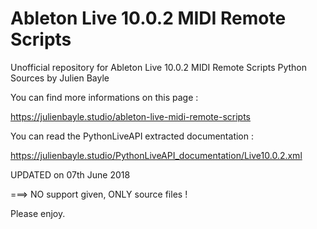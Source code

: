 # Ableton Live 10.0.2 MIDI Remote Scripts
Unofficial repository for Ableton Live 10.0.2 MIDI Remote Scripts Python Sources by Julien Bayle

You can find more informations on this page :

https://julienbayle.studio/ableton-live-midi-remote-scripts


You can read the PythonLiveAPI extracted documentation :

https://julienbayle.studio/PythonLiveAPI_documentation/Live10.0.2.xml

UPDATED on 07th June 2018

===> NO support given, ONLY source files !

Please enjoy.
